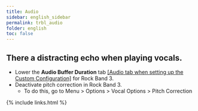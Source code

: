 ```yaml
---
title: Audio
sidebar: english_sidebar
permalink: trbl_audio
folder: english
toc: false
---
```


## There a distracting echo when playing vocals.
* Lower the **Audio Buffer Duration** tab [[Audio tab when setting up the Custom Configuration]](https://rb3pc.milohax.org/english/customconfiguration/#audio) for Rock Band 3.
* Deactivate pitch correction in Rock Band 3.
	* To do this, go to Menu > Options > Vocal Options > Pitch Correction

{% include links.html %}